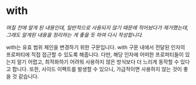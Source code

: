 # with

*며칠 전에 알게 된 내용인데, 일반적으로 사용되지 않기 때문에 적어놨다가 제거했는데, 그래도 알게된 내용을 정리하는 게 좋을 듯 하여 다시 작성합니다.*

with는 유효 범위 체인을 변경하기 위한 구문입니다. with 구문 내에서 전달된 인자의 프로퍼티에 직접 접근할 수 있도록 해줍니다. 다만, 해당 인자에 어떠한 프로퍼티들이 있는지 알기 어렵고, 최적화하기 어려워 사용하지 않은 방식보다 더 느리게 동작할 수 있다고 합니다. 또한, 사이드 이펙트를 발생할 수 있으니, 가급적이면 사용하지 않는 것이 좋을 것 같습니다.
